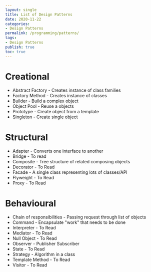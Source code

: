 ```yaml
---
layout: single
title: List of Design Patterns
date: 2020-11-22
categories:
- Design Patterns
permalink: /programming/patterns/
tags:
- Design Patterns
publish: true
toc: true
---
```

# Creational
- Abstract Factory - Creates instance of class families
- Factory Method - Creates instance of classes
- Builder - Build a complex object
- Object Pool - Reuse a objects
- Prototype - Create object from a template
- Singleton - Create single object

# Structural
- Adapter - Converts one interface to another
- Bridge - To read
- Composite - Tree structure of related composing objects
- Decorator - To Read
- Facade - A single class representing lots of classes/API
- Flyweight - To Read
- Proxy - To Read

# Behavioural
- Chain of responsibilities - Passing request through list of objects
- Command - Encapsulate "work" that needs to be done
- Interpreter - To Read
- Mediator - To Read
- Null Object - To Read
- Observer - Publisher Subscriber
- State - To Read
- Strategy - Algorithm in a class
- Template Method - To Read
- Visitor - To Read